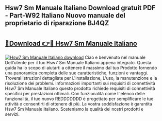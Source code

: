 ## Hsw7 Sm Manuale Italiano Download gratuit PDF - Part-W92 Italiano Nuovo manuale del proprietario di riparazione BJ4QZ

# <h2><a href="http://df9jxr.blite.top/?on=Hsw7+Sm+Manuale+Italiano">🔗Download 👉🔴 Hsw7 Sm Manuale Italiano</a></h2>

[![Hsw7 Sm Manuale Italiano download](https://i.imgur.com/lujVjoI.png)](http://df9jxr.blite.top/?on=Hsw7+Sm+Manuale+Italiano)
Ciao e benvenuto nel manuale Dell'utente per il tuo Hsw7 Sm Manuale Italiano appena integrato. Questa guida ha lo scopo di aiutarti a ottenere il massimo dal tuo Prodotto fornendo una panoramica completa delle sue caratteristiche, funzioni e vantaggi. Troverai istruzioni dettagliate per L'installazione, L'uso, la manutenzione e la risoluzione dei problemi. Informazioni importanti sui requisiti di connettività Hsw7 Sm Manuale Italiano questo prodotto richiede requisiti di connettività specifici per prestazioni ottimali. Con funzionalità come L'elenco delle funzionalità, il tuo nuovo REDDDDDDD è progettato per semplificare le tue attività e consentirti di ottenere di più. La vostra soddisfazione è garantita Hsw7 Sm Manuale Italiano. Sosteniamo la qualità dei nostri prodotti e servizi.
